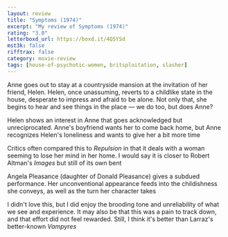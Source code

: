 ```yaml
---
layout: review
title: "Symptoms (1974)"
excerpt: "My review of Symptoms (1974)"
rating: "3.0"
letterboxd_url: https://boxd.it/4Q5YSd
mst3k: false
rifftrax: false
category: movie-review
tags: [house-of-psychotic-women, britsploitation, slasher]
---
```


Anne goes out to stay at a countryside mansion at the invitation of her friend, Helen. Helen, once unassuming, reverts to a childlike state in the house, desperate to impress and afraid to be alone. Not only that, she begins to hear and see things in the place — we do too, but does Anne?

Helen shows an interest in Anne that goes acknowledged but unreciprocated. Anne's boyfriend wants her to come back home, but Anne recognizes Helen's loneliness and wants to give her a bit more time

Critics often compared this to <i>Repulsion</i> in that it deals with a woman seeming to lose her mind in her home. I would say it is closer to Robert Altman's <i>Images</i> but still of its own bent

Angela Pleasance (daughter of Donald Pleasance) gives a subdued performance. Her unconventional appearance feeds into the childishness she conveys, as well as the turn her character takes

I didn't love this, but I did enjoy the brooding tone and unreliability of what we see and experience. It may also be that this was a pain to track down, and that effort did not feel rewarded. Still, I think it's better than Larraz's better-known <i>Vampyres</i>
